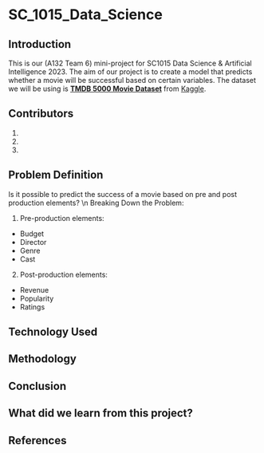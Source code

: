 # SC_1015_Data_Science
## Introduction
This is our (A132 Team 6) mini-project for SC1015 Data Science & Artificial Intelligence 2023.
The aim of our project is to create a model that predicts whether a movie will be successful based on certain variables. 
The dataset we will be using is [**TMDB 5000 Movie Dataset**](https://www.kaggle.com/datasets/tmdb/tmdb-movie-metadata) from [Kaggle](https://www.kaggle.com/).

## Contributors
1.
2.
3.

## Problem Definition
Is it possible to predict the success of a movie based on pre and post production elements?
\n Breaking Down the Problem:
1. Pre-production elements:
  + Budget
  + Director
  + Genre
  + Cast
2. Post-production elements:
  + Revenue
  + Popularity
  + Ratings

## Technology Used

## Methodology

## Conclusion

## What did we learn from this project?

## References

